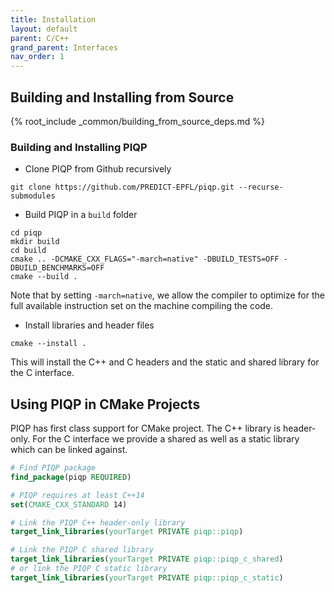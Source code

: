 ```yaml
---
title: Installation 
layout: default
parent: C/C++
grand_parent: Interfaces
nav_order: 1
---
```


## Building and Installing from Source

{% root_include _common/building_from_source_deps.md %}

### Building and Installing PIQP

* Clone PIQP from Github recursively
```shell
git clone https://github.com/PREDICT-EPFL/piqp.git --recurse-submodules
```
* Build PIQP in a `build` folder
```shell
cd piqp
mkdir build
cd build
cmake .. -DCMAKE_CXX_FLAGS="-march=native" -DBUILD_TESTS=OFF -DBUILD_BENCHMARKS=OFF
cmake --build .
```
Note that by setting `-march=native`, we allow the compiler to optimize for the full available instruction set on the machine compiling the code.
* Install libraries and header files
```shell
cmake --install .
```
This will install the C++ and C headers and the static and shared library for the C interface.

## Using PIQP in CMake Projects

PIQP has first class support for CMake project. The C++ library is header-only. For the C interface we provide a shared as well as a static library which can be linked against.

```cmake
# Find PIQP package
find_package(piqp REQUIRED)

# PIQP requires at least C++14
set(CMAKE_CXX_STANDARD 14)

# Link the PIQP C++ header-only library
target_link_libraries(yourTarget PRIVATE piqp::piqp)

# Link the PIQP C shared library
target_link_libraries(yourTarget PRIVATE piqp::piqp_c_shared)
# or link the PIQP C static library
target_link_libraries(yourTarget PRIVATE piqp::piqp_c_static)
```
